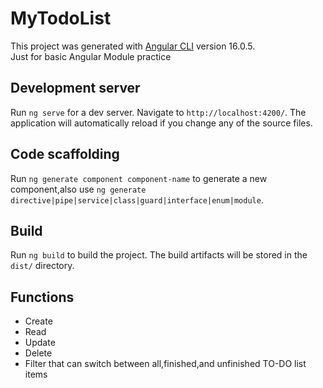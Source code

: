 # MyTodoList

This project was generated with [Angular CLI](https://github.com/angular/angular-cli) version 16.0.5.  
Just for basic Angular Module practice

## Development server

Run `ng serve` for a dev server. Navigate to `http://localhost:4200/`. The application will automatically reload if you change any of the source files.

## Code scaffolding

Run `ng generate component component-name` to generate a new component,also use `ng generate directive|pipe|service|class|guard|interface|enum|module`.

## Build

Run `ng build` to build the project. The build artifacts will be stored in the `dist/` directory.

## Functions
- Create  
- Read  
- Update  
- Delete    
- Filter that can switch between all,finished,and unfinished TO-DO list items  
